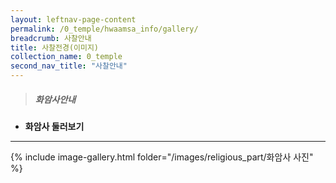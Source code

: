```yaml
---
layout: leftnav-page-content
permalink: /0_temple/hwaamsa_info/gallery/
breadcrumb: 사찰안내
title: 사찰전경(이미지)
collection_name: 0_temple
second_nav_title: "사찰안내"
---
```


> ##### **화암사안내**

* **화암사 둘러보기**
---
{% include image-gallery.html folder="/images/religious_part/화암사 사진" %}

